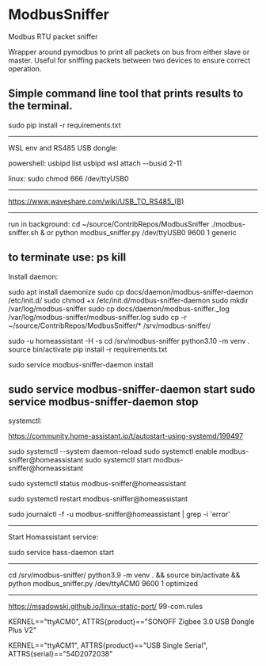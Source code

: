# ModbusSniffer
Modbus RTU packet sniffer

Wrapper around pymodbus to print all packets on bus from either slave or master.
Useful for sniffing packets between two devices to ensure correct operation.

Simple command line tool that prints results to the terminal.
----------------------------------------------------
sudo pip install -r requirements.txt    

----------------------------------------------------
WSL env and RS485 USB dongle:

powershell:
usbipd list
usbipd wsl attach --busid 2-11

linux:
sudo chmod 666 /dev/ttyUSB0

------------------------------------------------------
https://www.waveshare.com/wiki/USB_TO_RS485_(B)

-----------------------------------------------------
run in background:
cd ~/source/ContribRepos/ModbusSniffer
./modbus-sniffer.sh &
or
python modbus_sniffer.py /dev/ttyUSB0 9600 1 generic



to terminate use:
ps
kill
-----------------------------------------------------
Install daemon:

sudo apt install daemonize
sudo cp docs/daemon/modbus-sniffer-daemon /etc/init.d/
sudo chmod +x /etc/init.d/modbus-sniffer-daemon
sudo mkdir /var/log/modbus-sniffer
sudo cp docs/daemon/modbus-sniffer._log /var/log/modbus-sniffer/modbus-sniffer.log
sudo cp -r ~/source/ContribRepos/ModbusSniffer/* /srv/modbus-sniffer/

sudo -u homeassistant -H -s
cd /srv/modbus-sniffer
python3.10 -m venv .
source bin/activate
pip install -r requirements.txt

sudo service modbus-sniffer-daemon install

sudo service modbus-sniffer-daemon start
sudo service modbus-sniffer-daemon stop
-----------------------------------------------------
systemctl:

https://community.home-assistant.io/t/autostart-using-systemd/199497

sudo systemctl --system daemon-reload
sudo systemctl enable modbus-sniffer@homeassistant
sudo systemctl start modbus-sniffer@homeassistant

sudo systemctl status modbus-sniffer@homeassistant

sudo systemctl restart modbus-sniffer@homeassistant


sudo journalctl -f -u modbus-sniffer@homeassistant | grep -i 'error'


-------------------------------------------------------

Start Homassistant service:

sudo service hass-daemon start


----------------------------------------------------
cd /srv/modbus-sniffer/ 
python3.9 -m venv . && source bin/activate && 
python modbus_sniffer.py /dev/ttyACM0 9600 1 optimized


-------------------
https://msadowski.github.io/linux-static-port/
99-com.rules

KERNEL=="ttyACM0", ATTRS{product}=="SONOFF Zigbee 3.0 USB Dongle Plus V2"

KERNEL=="ttyACM1", ATTRS{product}=="USB Single Serial", ATTRS{serial}=="54D2072038"

